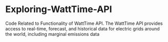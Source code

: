# Exploring-WattTime-API
Code Related to Functionality of WattTime API. The WattTime API provides access to real-time, forecast, and historical data for electric grids around the world, including marginal emissions data

